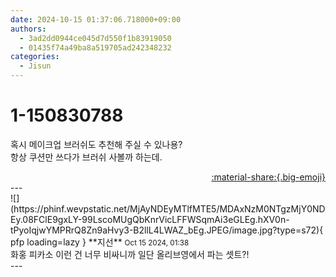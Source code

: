 ```yaml
---
date: 2024-10-15 01:37:06.718000+09:00
authors:
  - 3ad2dd0944ce045d7d550f1b83919050
  - 01435f74a49ba8a519705ad242348232
categories:
  - Jisun
---
```


# 1-150830788

<div class="post-container" markdown="1">
<div class="content-container md-sidebar__scrollwrap" markdown="1">

혹시 메이크업 브러쉬도 추천해 주실 수 있나용?<br>항상 쿠션만 쓰다가 브러쉬 사볼까 하는데.

</div>
</div>

<div style="text-align: right;" markdown="1">
<a href="https://weverse.io/fromis9/fanpost/1-150830788" style="text-align: right;">:material-share:{.big-emoji}</a>
</div>
---

<div class="comments-container md-sidebar__scrollwrap" markdown="1">
<div class="comment" markdown="1">
<div class='id-container' markdown="1">
![](https://phinf.wevpstatic.net/MjAyNDEyMTlfMTE5/MDAxNzM0NTgzMjY0NDEy.08FClE9gxLY-99LscoMUgQbKnrVicLFFWSqmAi3eGLEg.hXV0n-tPyoIqjwYMPRrQ8Zn9aHvy3-B2llL4LWAZ_bEg.JPEG/image.jpg?type=s72){ pfp loading=lazy }
**<span class="artist">지선</span>** <small>Oct 15 2024, 01:38</small><br>
</div>
<div class='comment-body' markdown="1">
화홍 피카소 이런 건 너무 비싸니까 일단 올리브영에서 파는 셋트?!
</div>
</div>
</div>
---
